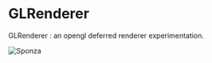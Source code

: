 # GLRenderer
GLRenderer : an opengl deferred renderer experimentation.

![Sponza](docs/SponzaGBuffer.png)
